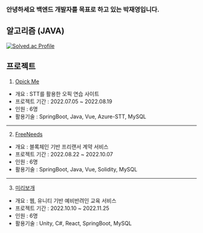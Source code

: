 ### 안녕하세요 백엔드 개발자를 목표로 하고 있는 박재영입니다.

## 알고리즘 (JAVA)

[![Solved.ac Profile](http://mazassumnida.wtf/api/v2/generate_badge?boj=pjys211)](https://solved.ac/pjys211/)

## 프로젝트 
1. [Opick Me](https://github.com/JaeyeongPark/OpickMe)
 * 개요 : STT를 활용한 오픽 연습 사이트
 * 프로젝트 기간 : 2022.07.05 ~ 2022.08.19
 * 인원 : 6명
 * 활용기술 : SpringBoot, Java, Vue, Azure-STT, MySQL
-------------------
2. [FreeNeeds](https://github.com/JaeyeongPark/FreeNeeds)
 * 개요 : 블록체인 기반 프리랜서 계약 서비스
 * 프로젝트 기간 : 2022.08.22 ~ 2022.10.07
 * 인원 : 6명
 * 활용기술 : SpringBoot, Java, Vue, Solidity, MySQL

-------------------
3. [미리보개]()
 * 개요 : 웹, 유니티 기반 예비반려인 교육 서비스
 * 프로젝트 기간 : 2022.10.10 ~ 2022.11.25
 * 인원 : 6명
 * 활용기술 : Unity, C#, React, SpringBoot, MySQL

